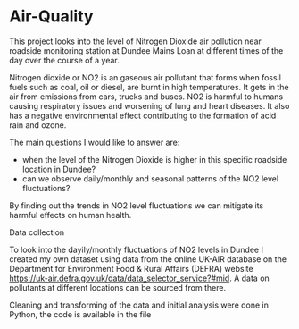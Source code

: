 # Air-Quality

This project looks into the level of Nitrogen Dioxide air pollution near roadside monitoring station at Dundee Mains Loan at different times of the day over the course of a year.

Nitrogen dioxide or NO2 is an gaseous air pollutant that forms when fossil fuels such as coal, oil or diesel, are burnt in high temperatures. It gets in the air from emissions from cars, trucks and buses. NO2 is harmful to humans causing respiratory issues and worsening of lung and heart diseases. It also has a negative environmental effect contributing to the formation of acid rain and ozone.

The main questions I would like to answer are:

   - when the level of the Nitrogen Dioxide is higher in this specific roadside location in Dundee?
   - can we observe daily/monthly and seasonal patterns of the NO2 level fluctuations?

By finding out the trends in NO2 level fluctuations we can mitigate its harmful effects on human health.

Data collection

To look into the dayily/monthly fluctuations of NO2 levels in Dundee I created my own dataset using data from the online UK-AIR database on the Department for Environment Food & Rural Affairs (DEFRA) website https://uk-air.defra.gov.uk/data/data_selector_service?#mid. A data on pollutants at different locations can be sourced from there.

Cleaning and transforming of the data and initial analysis were done in Python, the code is available in the file 
